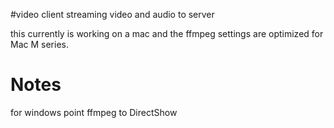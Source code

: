 #video client streaming video and audio to server

this currently is working on a mac and the ffmpeg settings are optimized for Mac M series.

# Notes
for windows point ffmpeg to DirectShow

